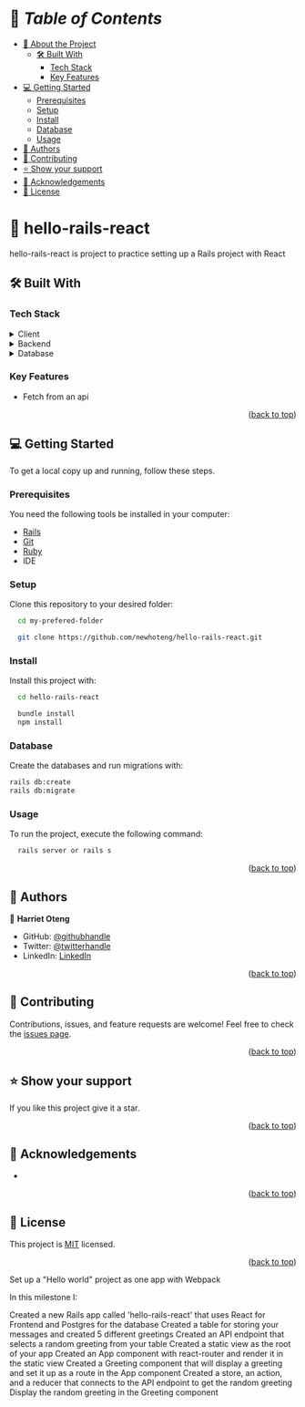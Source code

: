<a name="readme-top"></a>

# 📗 *Table of Contents*

- [📖 About the Project](#about-project)
  - [🛠️ Built With](#built-with)
    - [Tech Stack](#tech-stack)
    - [Key Features](#key-features)
- [💻 Getting Started](#getting-started)
  - [Prerequisites](#prerequisites)
  - [Setup](#setup)
  - [Install](#install)
  - [Database](#database)
  - [Usage](#usage)
- [👥 Authors](#authors)
- [🤝 Contributing](#contributing)
- [⭐ Show your support](#support)
- [🙏 Acknowledgements](#acknowledgements)
- [📝 License](#license)

#  :open_book: hello-rails-react <a name="about-project"></a>
hello-rails-react is project to practice setting up a Rails project with React


## :hammer_and_wrench: Built With <a name="built-with"></a>
### Tech Stack
<details><summary>Client</summary>
<ul>
  <li><a href="https://react.dev/">React</a></li>
</ul>
</details>
<details><summary>Backend</summary>
<ul>
  <li><a href='https://rubyonrails.org/'>Rails</a></li>
</ul>
</details>
<details><summary>Database</summary>
  <ul>
    <li><a href="https://www.postgresql.org/">PostgreSQL</a></li>
  </ul>
</details>

### Key Features
  - Fetch from an api

<p align="right">(<a href="#readme-top">back to top</a>)</p>


## :computer: Getting Started <a name="getting-started"></a>
To get a local copy up and running, follow these steps.<br>

### Prerequisites

You need the following tools be installed in your computer:

- [Rails](https://guides.rubyonrails.org/)
- [Git](https://www.linode.com/docs/guides/how-to-install-git-on-linux-mac-and-windows/)
- [Ruby](https://github.com/microverseinc/curriculum-ruby/blob/main/simple-ruby/articles/ruby_installation_instructions.md)
- IDE

### Setup

Clone this repository to your desired folder:<br>
```sh
  cd my-prefered-folder

  git clone https://github.com/newhoteng/hello-rails-react.git
```

### Install

Install this project with:<br>
```sh
  cd hello-rails-react

  bundle install
  npm install
```

### Database

Create the databases and run migrations with:

```sh
rails db:create
rails db:migrate
```

### Usage

To run the project, execute the following command:

```sh
  rails server or rails s
```

<p align="right">(<a href="#readme-top">back to top</a>)</p>

## :busts_in_silhouette: Authors <a name="authors"></a>
:bust_in_silhouette: **Harriet Oteng**
- GitHub: [@githubhandle](https://github.com/newhoteng)
- Twitter: [@twitterhandle](https://twitter.com/HarrietOteng1)
- LinkedIn: [LinkedIn](https://www.linkedin.com/in/harriet-oteng-75554666/)

<p align="right">(<a href="#readme-top">back to top</a>)</p>

## :handshake: Contributing <a name="contributing"></a>
Contributions, issues, and feature requests are welcome!
Feel free to check the [issues page](../../issues/).

<p align="right">(<a href="#readme-top">back to top</a>)</p>

## :star: Show your support <a name="support"></a>
If you like this project give it a star.

<p align="right">(<a href="#readme-top">back to top</a>)</p>

## :pray: Acknowledgements <a name="acknowledgements"></a>
- 

<p align="right">(<a href="#readme-top">back to top</a>)</p>
  
## :memo: License <a name="license"></a>
<!-- [License](https://github.com/newhoteng/ExTrack/blob/main/LICENSE) -->
This project is [MIT](./LICENSE) licensed.

<p align="right">(<a href="#readme-top">back to top</a>)</p>


Set up a "Hello world" project as one app with Webpack

In this milestone I:

Created a new Rails app called 'hello-rails-react' that uses React for Frontend and Postgres for the database
Created a table for storing your messages and created 5 different greetings
Created an API endpoint that selects a random greeting from your table
Created a static view as the root of your app
Created an App component with react-router and render it in the static view
Created a Greeting component that will display a greeting and set it up as a route in the App component
Created a store, an action, and a reducer that connects to the API endpoint to get the random greeting
Display the random greeting in the Greeting component